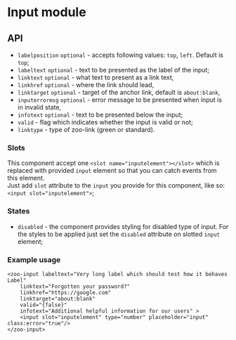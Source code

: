 # Input module

## API
- `labelposition` `optional` - accepts following values: `top`, `left`. Default is `top`;
- `labeltext` `optional` - text to be presented as the label of the input;
- `linktext` `optional` - what text to present as a link text,
- `linkhref` `optional` - where the link should lead,
- `linktarget` `optional` - target of the anchor link, default is `about:blank`,
- `inputerrormsg` `optional` - error message to be presented when input is in invalid state,
- `infotext` `optional` - text to be presented below the input;
- `valid` - flag which indicates whether the input is valid or not;
- `linktype` - type of zoo-link (green or standard).

### Slots
This component accept one `<slot name="inputelement"></slot>` which is replaced with provided `input` element so that you can catch events from this element.       
Just add `slot` attribute to the `input` you provide for this component, like so: `<input slot="inputelement">`;

### States
- `disabled` - the component provides styling for disabled type of input. For the styles to be applied just set the `disabled` attribute on slotted `input` element;

### Example usage 
```
<zoo-input labeltext="Very long label which should test how it behaves Label" 
	linktext="Forgotten your password?"
	linkhref="https://google.com"
	linktarget="about:blank"
	valid="{false}"
	infotext="Additional helpful information for our users" >
	<input slot="inputelement" type="number" placeholder="input" class:error="true"/>
</zoo-input>
```